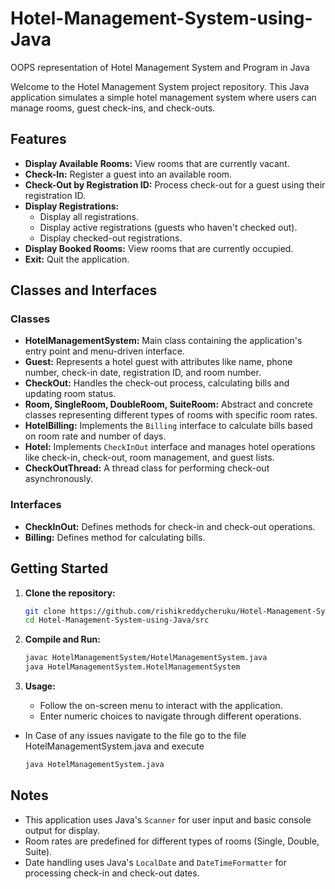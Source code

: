 # Hotel-Management-System-using-Java
OOPS representation of Hotel Management System and Program in Java

Welcome to the Hotel Management System project repository. This Java application simulates a simple hotel management system where users can manage rooms, guest check-ins, and check-outs.

## Features

- **Display Available Rooms:** View rooms that are currently vacant.
- **Check-In:** Register a guest into an available room.
- **Check-Out by Registration ID:** Process check-out for a guest using their registration ID.
- **Display Registrations:**
  - Display all registrations.
  - Display active registrations (guests who haven't checked out).
  - Display checked-out registrations.
- **Display Booked Rooms:** View rooms that are currently occupied.
- **Exit:** Quit the application.

## Classes and Interfaces

### Classes
- **HotelManagementSystem:** Main class containing the application's entry point and menu-driven interface.
- **Guest:** Represents a hotel guest with attributes like name, phone number, check-in date, registration ID, and room number.
- **CheckOut:** Handles the check-out process, calculating bills and updating room status.
- **Room, SingleRoom, DoubleRoom, SuiteRoom:** Abstract and concrete classes representing different types of rooms with specific room rates.
- **HotelBilling:** Implements the `Billing` interface to calculate bills based on room rate and number of days.
- **Hotel:** Implements `CheckInOut` interface and manages hotel operations like check-in, check-out, room management, and guest lists.
- **CheckOutThread:** A thread class for performing check-out asynchronously.

### Interfaces
- **CheckInOut:** Defines methods for check-in and check-out operations.
- **Billing:** Defines method for calculating bills.

## Getting Started

1. **Clone the repository:**
   ```bash
   git clone https://github.com/rishikreddycheruku/Hotel-Management-System-using-Java.git
   cd Hotel-Management-System-using-Java/src
   ```

2. **Compile and Run:**
   ```bash
   javac HotelManagementSystem/HotelManagementSystem.java
   java HotelManagementSystem.HotelManagementSystem
   ```

3. **Usage:**
   - Follow the on-screen menu to interact with the application.
   - Enter numeric choices to navigate through different operations.
  
- In Case of any issues navigate to the file go to the file HotelManagementSystem.java and execute
   ```bash
   java HotelManagementSystem.java
   ```

## Notes

- This application uses Java's `Scanner` for user input and basic console output for display.
- Room rates are predefined for different types of rooms (Single, Double, Suite).
- Date handling uses Java's `LocalDate` and `DateTimeFormatter` for processing check-in and check-out dates.

